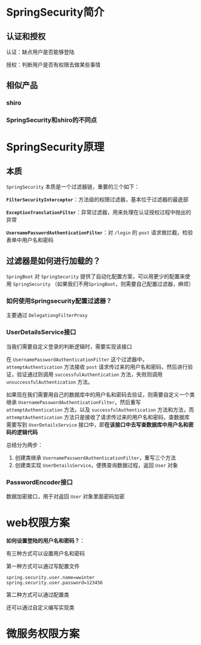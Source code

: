 # SpringSecurity简介

## 认证和授权

认证：缺点用户是否能够登陆

授权：判断用户是否有权限去做某些事情

## 相似产品

### shiro

### SpringSecurity和shiro的不同点

# SpringSecurity原理

## 本质

`SpringSecurity` 本质是一个过滤器链，重要的三个如下：

**`FilterSecurityInterceptor`**：方法级的权限过滤器，基本位于过滤器的最底部

**`ExceptionTranslationFilter`**：异常过滤器，用来处理在认证授权过程中抛出的异常

**`UsernamePasswordAuthenticationFilter`**：对 `/login` 的 `post` 请求做拦截，检验表单中用户名和密码

## 过滤器是如何进行加载的？

`SpringBoot` 对 `SpringSecurity` 提供了自动化配置方案，可以用更少的配置来使用 `SpringSecurity` （如果我们不用`SpringBoot`，则需要自己配置过滤器，麻烦）

### 如何使用Springsecurity配置过滤器？

主要通过 `DelegationgFilterProxy`

### UserDetailsService接口

当我们需要自定义登录的判断逻辑时，需要实现该接口

在 `UsernamePasswordAuthenticationFilter` 这个过滤器中，`attemptAuthentication` 方法接收 `post` 请求传过来的用户名和密码，然后进行验证，验证通过则调用 `successfulAuthentication` 方法，失败则调用 `unsuccessfulAuthentication` 方法。

如果现在我们需要用自己的数据库中的用户名和密码去验证，则需要自定义一个类继承 `UsernamePasswordAuthenticationFilter`，然后重写 `attemptAuthentication` 方法，以及    `successfulAuthentication` 方法和方法，而 `attemptAuthentication` 方法只是接收了请求传过来的用户名和密码，查数据库需要写到 `UserDetailsService` 接口中，即**在该接口中去写查数据库中用户名和密码的逻辑代码**

总结分为两步：
1. 创建类继承 `UsernamePasswordAuthenticationFilter`，重写三个方法
2. 创建类实现 `UserDetailsService`，便携查询数据过程，返回 `User` 对象

### PasswordEncoder接口

数据加密接口，用于对返回 `User` 对象里面密码加密

# web权限方案

**如何设置登陆的用户名和密码？**：

有三种方式可以设置用户名和密码

第一种方式可以通过写配置文件

```properties
spring.security.user.name=wwinter
spring.security.user.password=123456
```

第二种方式可以通过配置类



还可以通过自定义编写实现类



# 微服务权限方案




